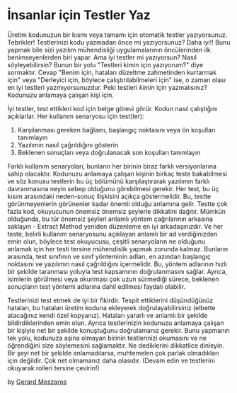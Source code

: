# İnsanlar için Testler Yaz

Üretim kodunuzun bir kısmı veya tamamı için otomatik testler yazıyorsunuz. Tebrikler! Testlerinizi kodu yazmadan önce mi yazıyorsunuz? Daha iyi!! Bunu yapmak bile sizi yazılım mühendisliği uygulamalarının öncülerinden ilk benimseyenlerden biri yapar. Ama iyi testler mi yazıyorsun? Nasıl söyleyebilirsin? Bunun bir yolu "Testleri kimin için yazıyorum?" diye sormaktır. Cevap "Benim için, hataları düzeltme zahmetinden kurtarmak için" veya "Derleyici için, böylece çalıştırılabilmeleri için" ise, o zaman olası en iyi testleri yazmıyorsunuzdur. Peki testleri *kimin* için yazmalısınız? Kodunuzu anlamaya çalışan kişi için.

İyi testler, test ettikleri kod için belge görevi görür. Kodun nasıl çalıştığını açıklarlar. Her kullanım senaryosu için test(ler):

1. Karşılanması gereken bağlamı, başlangıç noktasını veya ön koşulları tanımlayın
2. Yazılımın nasıl çağrıldığını gösterin
3. Beklenen sonuçları veya doğrulanacak son koşulları tanımlayın

Farklı kullanım senaryoları, bunların her birinin biraz farklı versiyonlarına sahip olacaktır. Kodunuzu anlamaya çalışan kişinin birkaç teste bakabilmesi ve söz konusu testlerin bu üç bölümünü karşılaştırarak yazılımın farklı davranmasına neyin sebep olduğunu görebilmesi gerekir. Her test, bu üç kısım arasındaki neden-sonuç ilişkisini açıkça göstermelidir. Bu, testte görünmeyenlerin görünenler kadar önemli olduğu anlamına gelir. Testte çok fazla kod, okuyucunun önemsiz önemsiz şeylerle dikkatini dağıtır. Mümkün olduğunda, bu tür önemsiz şeyleri anlamlı yöntem çağrılarının arkasına saklayın - Extract Method yeniden düzenleme en iyi arkadaşınızdır. Ve her teste, belirli kullanım senaryosunu açıklayan anlamlı bir ad verdiğinizden emin olun, böylece test okuyucusu, çeşitli senaryoların ne olduğunu anlamak için her testi tersine mühendislik yapmak zorunda kalmaz. Bunların arasında, test sınıfının ve sınıf yönteminin adları, en azından başlangıç ​​noktasını ve yazılımın nasıl çağrıldığını içermelidir. Bu, yöntem adlarının hızlı bir şekilde taranması yoluyla test kapsamının doğrulanmasını sağlar. Ayrıca, isimlerin görülmesi veya okunması çok uzun sürmediği sürece, beklenen sonuçların test yöntemi adlarına dahil edilmesi faydalı olabilir.

Testlerinizi test etmek de iyi bir fikirdir. Tespit ettiklerini düşündüğünüz hataları, bu hataları üretim koduna ekleyerek doğrulayabilirsiniz (elbette atacağınız kendi özel kopyanız). Hataları yararlı ve anlamlı bir şekilde bildirdiklerinden emin olun. Ayrıca testlerinizin kodunuzu anlamaya çalışan bir kişiyle net bir şekilde konuştuğunu doğrulamanız gerekir. Bunu yapmanın tek yolu, kodunuza aşina olmayan birinin testlerinizi okumasını ve ne öğrendiğini size söylemesini sağlamaktır. Ne dediklerini dikkatlice dinleyin. Bir şeyi net bir şekilde anlamadılarsa, muhtemelen çok parlak olmadıkları için değildir. Çok net olmamanız daha olasıdır. (Devam edin ve testlerini okuyarak rolleri tersine çevirin!)

by [Gerard Meszaros](http://programmer.97things.oreilly.com/wiki/index.php/Gerard_Meszaros)
